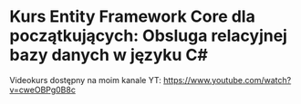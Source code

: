 # Kurs Entity Framework Core dla początkujących: Obsluga relacyjnej bazy danych w języku C#
Videokurs dostępny na moim kanale YT: https://www.youtube.com/watch?v=cweOBPg0B8c

